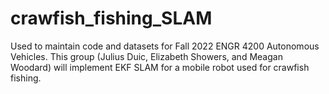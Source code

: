 # crawfish_fishing_SLAM
Used to maintain code and datasets for Fall 2022 ENGR 4200 Autonomous Vehicles. This group (Julius Duic, Elizabeth Showers, and Meagan Woodard) will implement EKF SLAM for a mobile robot used for crawfish fishing.
